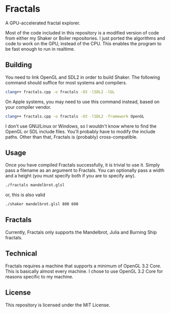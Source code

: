 # Fractals

A GPU-accelerated fractal explorer.

Most of the code included in this repository is a modified version of code from either my Shaker or Boiler repositories. I just ported the algorithms and code to work on the GPU, instead of the CPU. This enables the program to be fast enough to run in realtime.

## Building

You need to link OpenGL and SDL2 in order to build Shaker. The following command should suffice for most systems and compilers.

```bash
clang++ fractals.cpp -o fractals -O3 -lSDL2 -lGL
```

On Apple systems, you may need to use this command instead, based on your compiler vendor.

```bash
clang++ fractals.cpp -o fractals -O3 -lSDL2 -framework OpenGL
```

I don't use GNU/Linux or Windows, so I wouldn't know where to find the OpenGL or SDL include files. You'll probably have to modify the include paths. Other than that, Fractals is (probably) cross-compatible.

## Usage

Once you have compiled Fractals successfully, it is trivial to use it. Simply pass a filename as an argument to Fractals. You can optionally pass a width and a height (you must specify both if you are to specify any).

```bash
./fractals mandelbrot.glsl
```

or, this is also valid

```bash
./shaker mandelbrot.glsl 800 600
```

## Fractals

Currently, Fractals only supports the Mandelbrot, Julia and Burning Ship fractals.

## Technical

Fractals requires a machine that supports a minimum of OpenGL 3.2 Core. This is basically almost every machine. I chose to use OpenGL 3.2 Core for reasons specific to my machine.

## License

This repository is licensed under the MIT License.